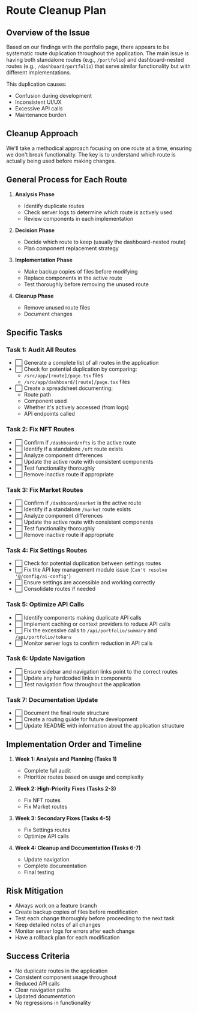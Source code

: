 # Route Cleanup Plan

## Overview of the Issue
Based on our findings with the portfolio page, there appears to be systematic route duplication throughout the application. The main issue is having both standalone routes (e.g., `/portfolio`) and dashboard-nested routes (e.g., `/dashboard/portfolio`) that serve similar functionality but with different implementations.

This duplication causes:
- Confusion during development
- Inconsistent UI/UX
- Excessive API calls
- Maintenance burden

## Cleanup Approach
We'll take a methodical approach focusing on one route at a time, ensuring we don't break functionality. The key is to understand which route is actually being used before making changes.

## General Process for Each Route
1. **Analysis Phase**
   - Identify duplicate routes
   - Check server logs to determine which route is actively used
   - Review components in each implementation
   
2. **Decision Phase**
   - Decide which route to keep (usually the dashboard-nested route)
   - Plan component replacement strategy
   
3. **Implementation Phase**
   - Make backup copies of files before modifying
   - Replace components in the active route
   - Test thoroughly before removing the unused route
   
4. **Cleanup Phase**
   - Remove unused route files
   - Document changes

## Specific Tasks

### Task 1: Audit All Routes
- ⬜ Generate a complete list of all routes in the application
- ⬜ Check for potential duplication by comparing:
  - `/src/app/[route]/page.tsx` files
  - `/src/app/dashboard/[route]/page.tsx` files
- ⬜ Create a spreadsheet documenting:
  - Route path
  - Component used
  - Whether it's actively accessed (from logs)
  - API endpoints called

### Task 2: Fix NFT Routes
- ⬜ Confirm if `/dashboard/nfts` is the active route
- ⬜ Identify if a standalone `/nft` route exists
- ⬜ Analyze component differences
- ⬜ Update the active route with consistent components
- ⬜ Test functionality thoroughly
- ⬜ Remove inactive route if appropriate

### Task 3: Fix Market Routes
- ⬜ Confirm if `/dashboard/market` is the active route
- ⬜ Identify if a standalone `/market` route exists
- ⬜ Analyze component differences
- ⬜ Update the active route with consistent components
- ⬜ Test functionality thoroughly
- ⬜ Remove inactive route if appropriate

### Task 4: Fix Settings Routes
- ⬜ Check for potential duplication between settings routes
- ⬜ Fix the API key management module issue (`Can't resolve '@/config/ai-config'`)
- ⬜ Ensure settings are accessible and working correctly
- ⬜ Consolidate routes if needed

### Task 5: Optimize API Calls
- ⬜ Identify components making duplicate API calls
- ⬜ Implement caching or context providers to reduce API calls
- ⬜ Fix the excessive calls to `/api/portfolio/summary` and `/api/portfolio/tokens`
- ⬜ Monitor server logs to confirm reduction in API calls

### Task 6: Update Navigation
- ⬜ Ensure sidebar and navigation links point to the correct routes
- ⬜ Update any hardcoded links in components
- ⬜ Test navigation flow throughout the application

### Task 7: Documentation Update
- ⬜ Document the final route structure
- ⬜ Create a routing guide for future development
- ⬜ Update README with information about the application structure

## Implementation Order and Timeline
1. **Week 1: Analysis and Planning (Tasks 1)**
   - Complete full audit
   - Prioritize routes based on usage and complexity
   
2. **Week 2: High-Priority Fixes (Tasks 2-3)**
   - Fix NFT routes
   - Fix Market routes
   
3. **Week 3: Secondary Fixes (Tasks 4-5)**
   - Fix Settings routes
   - Optimize API calls
   
4. **Week 4: Cleanup and Documentation (Tasks 6-7)**
   - Update navigation
   - Complete documentation
   - Final testing

## Risk Mitigation
- Always work on a feature branch
- Create backup copies of files before modification
- Test each change thoroughly before proceeding to the next task
- Keep detailed notes of all changes
- Monitor server logs for errors after each change
- Have a rollback plan for each modification

## Success Criteria
- No duplicate routes in the application
- Consistent component usage throughout
- Reduced API calls
- Clear navigation paths
- Updated documentation
- No regressions in functionality 
